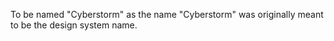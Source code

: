 To be named "Cyberstorm" as the name "Cyberstorm" was originally meant to be the design system name.
